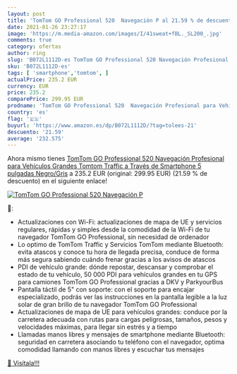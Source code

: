 ```yaml
---
layout: post
title: 'TomTom GO Professional 520  Navegación P al 21.59 % de descuento'
date: 2021-01-26 23:27:17
image: 'https://m.media-amazon.com/images/I/41sweat+fBL._SL200_.jpg'
comments: true
category: ofertas
author: ring
slug: 'B072L1112D-es TomTom GO Professional 520 Navegación Profesional para...'
sku: 'B072L1112D-es'
tags: [ 'smartphone','tomtom', ]
actualPrice: 235.2 EUR
currency: EUR
price: 235.2
comparePrice: 299.95 EUR
prodname: 'TomTom GO Professional 520  Navegación Profesional para Vehículos Grandes  Tomtom Traffic a Través de Smartphone  5 pulgadas  Negro/Gris'
country: 'es'
flag: '🇪🇸'
buyurl: 'https://www.amazon.es/dp/B072L1112D/?tag=tolees-21'
descuento: '21.59'
average: '232.575'
---
```


Ahora mismo tienes [TomTom GO Professional 520  Navegación Profesional para Vehículos Grandes  Tomtom Traffic a Través de Smartphone  5 pulgadas  Negro/Gris](https://www.amazon.es/dp/B072L1112D/?tag=tolees-21) a 235.2 EUR (original: 299.95 EUR) (21.59 %  de descuento) en el siguiente enlace!

[![TomTom GO Professional 520  Navegación P](https://m.media-amazon.com/images/I/41sweat+fBL._SL200_.jpg)](https://www.amazon.es/dp/B072L1112D/?tag=tolees-21)

🔎:

- Actualizaciones con Wi-Fi: actualizaciones de mapa de UE y servicios regulares, rápidas y simples desde la comodidad de la Wi-Fi de tu navegador TomTom GO Professional, sin necesidad de ordenador
- Lo optimo de TomTom Traffic y Servicios TomTom mediante Bluetooth: evita atascos y conoce tu hora de llegada precisa, conduce de forma más segura sabiendo cuándo frenar gracias a los avisos de atascos
- PDI de vehículo grande: dónde repostar, descansar y comprobar el estado de tu vehículo, 50 000 PDI para vehículos grandes en tu GPS para camiones TomTom GO Professional gracias a DKV y ParkyourBus
- Pantalla táctil de 5" con soporte: con el soporte para encajar especializado, podrás ver las instrucciones en la pantalla legible a la luz solar de gran brillo de tu navegador TomTom GO Professional
- Actualizaciones de mapa de UE para vehículos grandes: conduce por la carretera adecuada con rutas para cargas peligrosas, tamaños, pesos y velocidades máximas, para llegar sin estrés y a tiempo
- Llamadas manos libres y mensajes de smartphone mediante Bluetooth: seguridad en carretera asociando tu teléfono con el navegador, optima comodidad llamando con manos libres y escuchar tus mensajes

[🛒 Visítala!!!](https://www.amazon.es/dp/B072L1112D/?tag=tolees-21)
